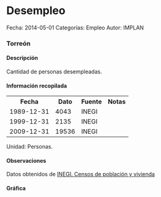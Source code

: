 Desempleo
=====

Fecha: 2014-05-01
Categorías: Empleo
Autor: IMPLAN

### Torreón

#### Descripción

Cantidad de personas desempleadas.

#### Información recopilada

<table class="table table-hover table-bordered">
  <tr><th>Fecha</th><th>Dato</th><th>Fuente</th><th>Notas</th></tr>
  <tr><td>1989-12-31</td><td>4043</td><td>INEGI</td><td></td></tr>
  <tr><td>1999-12-31</td><td>2135</td><td>INEGI</td><td></td></tr>
  <tr><td>2009-12-31</td><td>19536</td><td>INEGI</td><td></td></tr>
</table>

Unidad: Personas.

#### Observaciones

Datos obtenidos de [INEGI. Censos de población y vivienda](http://www.inegi.org.mx/sistemas/consulta_resultados/iter2010.aspx?c=27329&s=est)

#### Gráfica

<div id="Morrisvgmlubin" class="grafica"></div>
  <!-- JAVASCRIPT DE LA GRAFICA EN Morrisvgmlubin -->
  <script>
  new Morris.Bar({
    element: 'Morrisvgmlubin',
    data: [
      { fecha: '1989-12-31', dato: 4043 },
      { fecha: '1999-12-31', dato: 2135 },
      { fecha: '2009-12-31', dato: 19536 }
    ],
    xkey: 'fecha',
    ykeys: ['dato'],
    labels: ['Dato']
  });
  </script>
